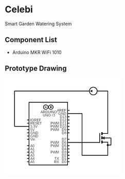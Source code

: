 # Celebi
Smart Garden Watering System

## Component List

- Arduino MKR WiFi 1010

## Prototype Drawing
![alt text](https://github.com/TeamAddis/Celebi/blob/main/drawings/circuit_diagram.png)
